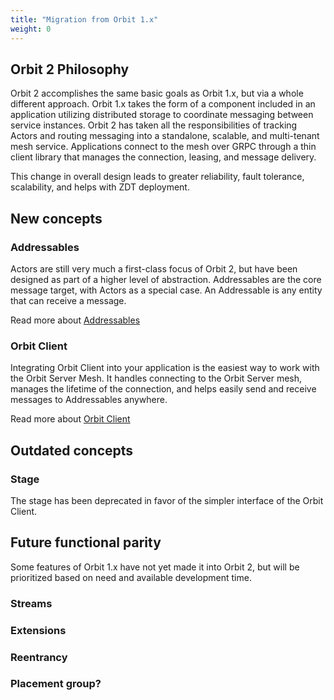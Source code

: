 ```yaml
---
title: "Migration from Orbit 1.x"
weight: 0
---
```


## Orbit 2 Philosophy
Orbit 2 accomplishes the same basic goals as Orbit 1.x, but via a whole different approach. Orbit 1.x takes the form of a component included in an application utilizing distributed storage to coordinate messaging between service instances. Orbit 2 has taken all the responsibilities of tracking Actors and routing messaging into a standalone, scalable, and multi-tenant mesh service. Applications connect to the mesh over GRPC through a thin client library that manages the connection, leasing, and message delivery.

This change in overall design leads to greater reliability, fault tolerance, scalability, and helps with ZDT deployment. 


## New concepts
### Addressables

Actors are still very much a first-class focus of Orbit 2, but have been designed as part of a higher level of abstraction. Addressables are the core message target, with Actors as a special case. An Addressable is any entity that can receive a message.

Read more about [Addressables](/getting-started/addressables)

### Orbit Client

Integrating Orbit Client into your application is the easiest way to work with the Orbit Server Mesh. It handles connecting to the Orbit Server mesh, manages the lifetime of the connection, and helps easily send and receive messages to Addressables anywhere.

Read more about [Orbit Client](/client)

## Outdated concepts
### Stage

The stage has been deprecated in favor of the simpler interface of the Orbit Client.

## Future functional parity

Some features of Orbit 1.x have not yet made it into Orbit 2, but will be prioritized based on need and available development time.

### Streams
### Extensions
### Reentrancy
### Placement group?


